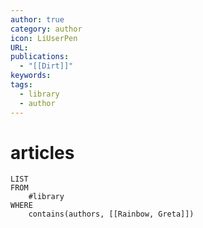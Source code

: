```yaml
---
author: true
category: author
icon: LiUserPen
URL: 
publications:
  - "[[Dirt]]"
keywords: 
tags:
  - library
  - author
---
```


# articles
```dataview
LIST
FROM
    #library 
WHERE
    contains(authors, [[Rainbow, Greta]])
```
